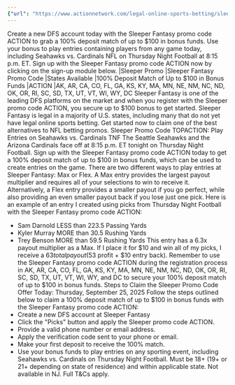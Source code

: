 ```yaml
---
{"url": "https://www.actionnetwork.com/legal-online-sports-betting/sleeper-fantasy-promo-code-action-scores-100-deposit-match-any-game-including-seahawks-cardinals-tnf", "title": "Sleeper Fantasy Promo Code ACTION: Get $100 Deposit Bonus for Seahawks vs. Cardinals TNF", "published": "2025-09-25T18:35:34.000Z", "source": "actionnetwork.com", "ingested": "2025-09-27"}
---
```


Create a new DFS account today with the Sleeper Fantasy promo code ACTION to grab a 100% deposit match of up to $100 in bonus funds. Use your bonus to play entries containing players from any game today, including Seahawks vs. Cardinals NFL on Thursday Night Football at 8:15 p.m. ET. Sign up with the Sleeper Fantasy promo code ACTION now by clicking on the sign-up module below.
|Sleeper Promo
|Sleeper Fantasy Promo Code
|States Available
|100% Deposit Match of Up to $100 in Bonus Funds
|ACTION
|AK, AR, CA, CO, FL, GA, KS, KY, MA, MN, NE, NM, NC, ND, OK, OR, RI, SC, SD, TX, UT, VT, WI, WY, DC
Sleeper Fantasy is one of the leading DFS platforms on the market and when you register with the Sleeper promo code ACTION, you secure up to $100 bonus to get started. Sleeper Fantasy is legal in a majority of U.S. states, including many that do not yet have legal online sports betting. Get started now to claim one of the best alternatives to NFL betting promos.
Sleeper Promo Code TOPACTION: Play Entries on Seahawks vs. Cardinals TNF
The Seattle Seahawks and the Arizona Cardinals face off at 8:15 p.m. ET tonight on Thursday Night Football. Sign up with the Sleeper Fantasy promo code ACTION today to get a 100% deposit match of up to $100 in bonus funds, which can be used to create entries on the game.
There are two different ways to play entries at Sleeper Fantasy: Max or Flex. A Max entry provides the largest payout multiplier and requires all of your selections to win to receive it. Alternatively, a Flex entry provides a smaller payout if you go perfect, while also providing an even smaller payout back if you lose just one pick.
Here is an example of an entry I created using picks from Thursday Night Football with the Sleeper Fantasy promo code ACTION:
- Sam Darnold LESS than 223.5 Passing Yards
- Kyler Murray MORE than 30.5 Rushing Yards
- Trey Benson MORE than 59.5 Rushing Yards
This entry has a 6.3x payout multiplier as a Max. If I place it for $10 and win all of my picks, I receive a $63 total payout ($53 profit + $10 entry back).
Remember to use the Sleeper Fantasy promo code ACTION during the registration process in AK, AR, CA, CO, FL, GA, KS, KY, MA, MN, NE, NM, NC, ND, OK, OR, RI, SC, SD, TX, UT, VT, WI, WY, and DC to secure your 100% deposit match of up to $100 in bonus funds.
Steps to Claim the Sleeper Promo Code Offer Today: Thursday, September 25, 2025
Follow the steps outlined below to claim a 100% deposit match of up to $100 in bonus funds with the Sleeper Fantasy promo code ACTION:
- Create a new DFS account at Sleeper Fantasy
- Click the "Picks" button and apply the Sleeper promo code ACTION.
- Provide a valid phone number or email address.
- Apply the verification code sent to your phone or email.
- Make your first deposit to receive the 100% match.
- Use your bonus funds to play entries on any sporting event, including Seahawks vs. Cardinals on Thursday Night Football.
Must be 18+ (19+ or 21+ depending on state of residence) and within applicable state. Not available in NJ. Full T&Cs apply.